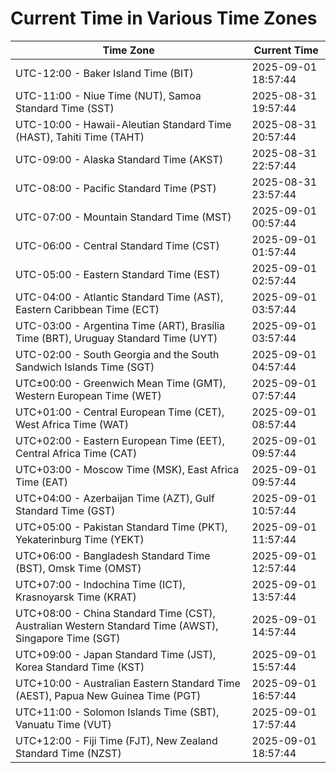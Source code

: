 # Current Time in Various Time Zones

| Time Zone | Current Time |
|-----------|--------------|
| UTC-12:00 - Baker Island Time (BIT) | 2025-09-01 18:57:44 |
| UTC-11:00 - Niue Time (NUT), Samoa Standard Time (SST) | 2025-08-31 19:57:44 |
| UTC-10:00 - Hawaii-Aleutian Standard Time (HAST), Tahiti Time (TAHT) | 2025-08-31 20:57:44 |
| UTC-09:00 - Alaska Standard Time (AKST) | 2025-08-31 22:57:44 |
| UTC-08:00 - Pacific Standard Time (PST) | 2025-08-31 23:57:44 |
| UTC-07:00 - Mountain Standard Time (MST) | 2025-09-01 00:57:44 |
| UTC-06:00 - Central Standard Time (CST) | 2025-09-01 01:57:44 |
| UTC-05:00 - Eastern Standard Time (EST) | 2025-09-01 02:57:44 |
| UTC-04:00 - Atlantic Standard Time (AST), Eastern Caribbean Time (ECT) | 2025-09-01 03:57:44 |
| UTC-03:00 - Argentina Time (ART), Brasília Time (BRT), Uruguay Standard Time (UYT) | 2025-09-01 03:57:44 |
| UTC-02:00 - South Georgia and the South Sandwich Islands Time (SGT) | 2025-09-01 04:57:44 |
| UTC±00:00 - Greenwich Mean Time (GMT), Western European Time (WET) | 2025-09-01 07:57:44 |
| UTC+01:00 - Central European Time (CET), West Africa Time (WAT) | 2025-09-01 08:57:44 |
| UTC+02:00 - Eastern European Time (EET), Central Africa Time (CAT) | 2025-09-01 09:57:44 |
| UTC+03:00 - Moscow Time (MSK), East Africa Time (EAT) | 2025-09-01 09:57:44 |
| UTC+04:00 - Azerbaijan Time (AZT), Gulf Standard Time (GST) | 2025-09-01 10:57:44 |
| UTC+05:00 - Pakistan Standard Time (PKT), Yekaterinburg Time (YEKT) | 2025-09-01 11:57:44 |
| UTC+06:00 - Bangladesh Standard Time (BST), Omsk Time (OMST) | 2025-09-01 12:57:44 |
| UTC+07:00 - Indochina Time (ICT), Krasnoyarsk Time (KRAT) | 2025-09-01 13:57:44 |
| UTC+08:00 - China Standard Time (CST), Australian Western Standard Time (AWST), Singapore Time (SGT) | 2025-09-01 14:57:44 |
| UTC+09:00 - Japan Standard Time (JST), Korea Standard Time (KST) | 2025-09-01 15:57:44 |
| UTC+10:00 - Australian Eastern Standard Time (AEST), Papua New Guinea Time (PGT) | 2025-09-01 16:57:44 |
| UTC+11:00 - Solomon Islands Time (SBT), Vanuatu Time (VUT) | 2025-09-01 17:57:44 |
| UTC+12:00 - Fiji Time (FJT), New Zealand Standard Time (NZST) | 2025-09-01 18:57:44 |
